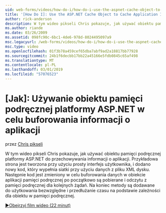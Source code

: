```yaml
---
uid: web-forms/videos/how-do-i/how-do-i-use-the-aspnet-cache-object-to-cache-application-information
title: '[How Do I]: Use the ASP.NET Cache Object to Cache Application Information | Microsoft Docs'
author: rick-anderson
description: W tym wideo pikseli Chris pokazuje, jak używać obiektu pamięci podręcznej platformy ASP.NET do przechowywania informacji o aplikacji. Przykładowa strona jest tworzony przy użyciu prosty interfejs użytkownika...
ms.author: riande
ms.date: 03/26/2009
ms.assetid: 098fc90c-6bc1-4de6-978d-8024495097a9
msc.legacyurl: /web-forms/videos/how-do-i/how-do-i-use-the-aspnet-cache-object-to-cache-application-information
msc.type: video
ms.openlocfilehash: 01f3b78a459cef65dba7abf9ad2a18817bb77928
ms.sourcegitcommit: 24b1f6decbb17bb22a45166e5fdb0845c65af498
ms.translationtype: MT
ms.contentlocale: pl-PL
ms.lasthandoff: 03/01/2019
ms.locfileid: "57076523"
---
```

<a name="how-do-i-use-the-aspnet-cache-object-to-cache-application-information"></a>[Jak]: Używanie obiektu pamięci podręcznej platformy ASP.NET w celu buforowania informacji o aplikacji
====================
przez [Chris pikseli](https://twitter.com/chrispels)

W tym wideo pikseli Chris pokazuje, jak używać obiektu pamięci podręcznej platformy ASP.NET do przechowywania informacji o aplikacji. Przykładowa strona jest tworzona przy użyciu prosty interfejs użytkownika, i dodano nowy kod, który wypełnia siatki przy użyciu danych z pliku XML dysku. Następnie kod jest zmieniony w celu buforowania danych w obiekcie aplikacji pamięci podręcznej po początkowo są pobierane i odczytu z pamięci podręcznej dla kolejnych żądań. Na koniec metody są dodawane do użytkowania bezwzględne i przedłużanie czasu na podstawie zależności dla obiektu w pamięci podręcznej.

[&#9654;Obejrzyj film wideo (22 minut)](https://channel9.msdn.com/Blogs/ASP-NET-Site-Videos/how-do-i-use-the-aspnet-cache-object-to-cache-application-information)
